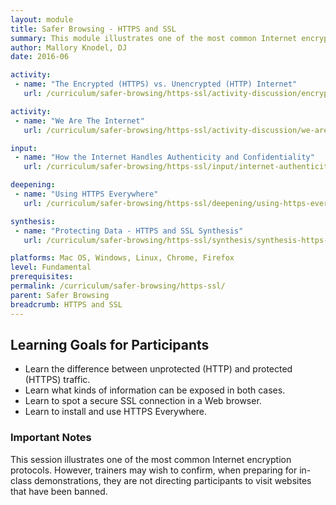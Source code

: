 ```yaml
---
layout: module
title: Safer Browsing - HTTPS and SSL
summary: This module illustrates one of the most common Internet encryption protocols - secured HTTPS connections between users and websites using the Secure Socket Layer (SSL) protocol. Trainers may wish to confirm however, when preparing for in-class demonstrations, that they are not directing participants to visit websites that have been banned.
author: Mallory Knodel, DJ
date: 2016-06

activity:
 - name: "The Encrypted (HTTPS) vs. Unencrypted (HTTP) Internet"
   url: /curriculum/safer-browsing/https-ssl/activity-discussion/encrypted-vs-unencrypted-internet/

activity:
 - name: "We Are The Internet"
   url: /curriculum/safer-browsing/https-ssl/activity-discussion/we-are-the-internet/

input:
 - name: "How the Internet Handles Authenticity and Confidentiality"
   url: /curriculum/safer-browsing/https-ssl/input/internet-authenticity-confidentiality/

deepening:
 - name: "Using HTTPS Everywhere"
   url: /curriculum/safer-browsing/https-ssl/deepening/using-https-everywhere/

synthesis:
 - name: "Protecting Data - HTTPS and SSL Synthesis"
   url: /curriculum/safer-browsing/https-ssl/synthesis/synthesis-https-ssl/

platforms: Mac OS, Windows, Linux, Chrome, Firefox
level: Fundamental
prerequisites:
permalink: /curriculum/safer-browsing/https-ssl/
parent: Safer Browsing
breadcrumb: HTTPS and SSL
---
```

## Learning Goals for Participants
-  Learn the difference between unprotected (HTTP) and protected (HTTPS) traffic.
-  Learn what kinds of information can be exposed in both cases.
-  Learn to spot a secure SSL connection in a Web browser.
-  Learn to install and use HTTPS Everywhere.

### Important Notes
This session illustrates one of the most common Internet encryption protocols. However, trainers may wish to confirm, when preparing for in-class demonstrations, they are not directing participants to visit websites that have been banned.
